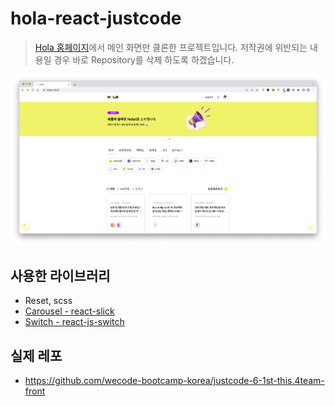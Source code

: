 # hola-react-justcode

> [Hola 홈페이지](https://holaworld.io/)에서 메인 화면만 클론한 프로젝트입니다. 저작권에 위반되는 내용일 경우 바로 Repository를 삭제 하도록 하겠습니다.

![](./docs/images/hola.png)

## 사용한 라이브러리

- Reset, scss
- [Carousel - react-slick](https://github.com/akiran/react-slick)
- [Switch - react-js-switch](https://www.npmjs.com/package/react-js-switch)

## 실제 레포

- https://github.com/wecode-bootcamp-korea/justcode-6-1st-this.4team-front
